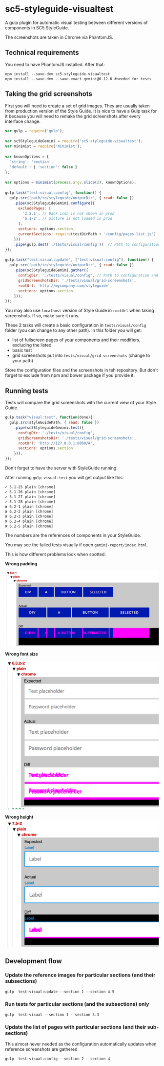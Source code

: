 # sc5-styleguide-visualtest

A gulp plugin for automatic visual testing between different versions of components in SC5 StyleGuide.

The screenshots are taken in Chrome via PhantomJS.

## Technical requirements

You need to have PhantomJS installed. After that:

```
npm install --save-dev sc5-styleguide-visualtest
npm install --save-dev --save-exact gemini@0.12.6 #needed for tests
```

## Taking the grid screenshots
First you will need to create a set of grid images. They are usually taken from production version of the Style Guide.
It is nice to have a Gulp task for it because you will need to remake the grid screenshots after every interface change.

```js
var gulp = require("gulp");

var sc5StyleguideGemini = require('sc5-styleguide-visualtest');
var minimist = require('minimist');

var knownOptions = {
  'string': 'section',
  'default': { 'section': false }
};

var options = minimist(process.argv.slice(2), knownOptions);

gulp.task("test:visual:config", function() {
  gulp.src('path/to/styleguide/outpurDir', { read: false })
    .pipe(sc5StyleguideGemini.configure({
      excludePages: [
        '2.2.1', // Back icon is not shown in prod
        '6.1-2', // picture is not loaded in prod
      ],
      sections: options.section,
      currentSections: require(testDirPath + '/config/pages-list.js')
    }))
    .pipe(gulp.dest('./tests/visual/config'))  // Path to configuration and tests
});

gulp.task("test:visual:update", ["test:visual:config"], function() {
  gulp.src('path/to/styleguide/outpurDir', { read: false })
    .pipe(sc5StyleguideGemini.gather({
      configDir: './tests/visual/config', // Path to configuration and tests
      gridScreenshotsDir: './tests/visual/grid-screenshots',
      rootUrl: 'http://mycompany.com/styleguide',
      sections: options.section
    }));
});
```

You may also use `localhost` version of Style Guide in `rootUrl` when taking screenshots. If so, make sure it runs.

These 2 tasks will create a basic configuration in `tests/visual/config` folder (you can change to any other path). In
this folder you will get:
* list of fullscreen pages of your components and their modifiers, excluding the listed
* basic test
* grid screenshots put into `tests/visual/grid-screenshots` (change to your path)

Store the configuration files and the screenshots in teh repository. But don't forget to exclude from npm and bower
package if you provide it.

## Running tests
Tests will compare the grid screenshots with the current view of your Style Guide.

```js
gulp.task("visual:test", function(done){
  gulp.src(styleGuidePath, { read: false })
    .pipe(sc5StyleguideGemini.test({
      configDir: './tests/visual/config',
      gridScreenshotsDir: './tests/visual/grid-screenshots',
      rootUrl: 'http://127.0.0.1:8000/#',
      sections: options.section
    }));
});
```

Don't forget to have the server with StyleGuide running.

After running `gulp visual:test` you will get output like this:

```
✓ 5.1-25 plain [chrome]
✓ 5.1-26 plain [chrome]
✓ 5.1-27 plain [chrome]
✓ 5.1-28 plain [chrome]
✘ 6.2-1 plain [chrome]
✘ 6.2-2 plain [chrome]
✘ 6.2-3 plain [chrome]
✘ 6.2-4 plain [chrome]
✘ 6.2-5 plain [chrome]
```
The numbers are the references of components in your StyleGuide.

You may see the failed tests visually if open `gemini-report/index.html`.

This is how different problems look when spotted:

**Wrong padding**

![](images/wrong-padding.png)

**Wrong font size**

![](images/wrong-font-size.png)

**Wrong height**
![](images/wrong-height.png)

## Development flow

### Update the reference images for particular sections (and their subsections)

```
gulp  test:visual:update --section 1 --section 4.5
```

### Run tests for particular sections (and the subsections) only

```
gulp  test:visual --section 1 --section 3.3
```

### Update the list of pages with particular sections (and their sub-sections)

This almost never needed as the configuration automatically updates when reference screenshots are gathered

```
gulp  test:visual:config --section 2 --section 4
```
